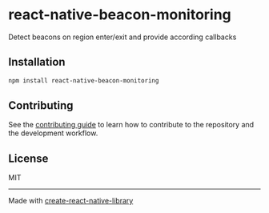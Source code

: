 # react-native-beacon-monitoring

Detect beacons on region enter/exit and provide according callbacks

## Installation

```sh
npm install react-native-beacon-monitoring
```


## Contributing

See the [contributing guide](CONTRIBUTING.md) to learn how to contribute to the repository and the development workflow.

## License

MIT

---

Made with [create-react-native-library](https://github.com/callstack/react-native-builder-bob)
